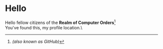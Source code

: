 # Hello
Hello fellow citizens of the **Realm of Computer Orders**[^a]\
You've found this, my profile location.\
[^a]: *(also known as GitHub)*
